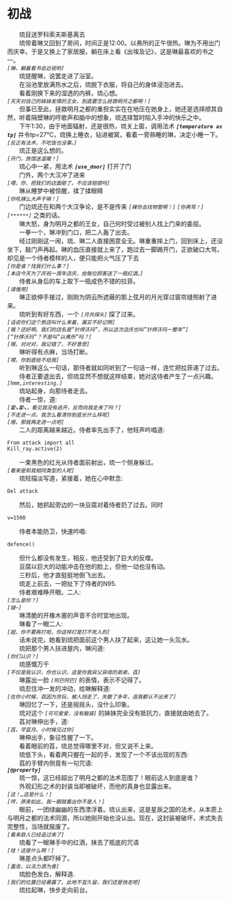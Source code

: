 # 初战
&emsp;&emsp;琉目送罗科索夫斯基离去  
&emsp;&emsp;琉带着琳又回到了房间，时间正是12:00。以弗所的正午很热。琳为不用出门而庆幸。于是又换上了家居服，躺在床上看《出埃及记》，这是琳最喜欢的书之一。  
*```[琳，躺着看书会近视哟]```*  
&emsp;&emsp;琉提醒琳，说罢走进了浴室。  
&emsp;&emsp;在浴池里放满热水之后，琉脱下衣服，将自己的身体浸泡进去。  
&emsp;&emsp;看着刚换下来的湿透的内裤，琉心想。  
*```[天天对自己的妹妹发情的王女，到底要怎么拯救明月之都啊！]```*  
&emsp;&emsp;但事已至此，拯救明月之都的重担实实在在地压在她身上，她还是选择顺其自然，听着隔壁琳的哼歌声和脑中的想象，琉选择暂时陷入手冲的快乐之中。  
&emsp;&emsp;下午1:30，由于地面辐射，还是很热，琉关上窗，调用法术 ***```[temperature as tp]```*** 并令tp=27℃，琉换上睡衣，钻进被窝，看着一旁熟睡的琳，决定小睡一下。  
*```[反正有法术，不吃饭也没事。]```*  
&emsp;&emsp;琉正是这么想的。  
*```[开门，旅馆送温暖！]```*  
&emsp;&emsp;琉心中一紧，用法术 ***```[use_door]```*** 打开了门  
&emsp;&emsp;门外，两个大汉冲了进来  
*```[喂，你，把我们的店面砸了，不应该赔偿吗]```*  
&emsp;&emsp;琳从睡梦中被惊醒，揉了揉眼睛  
*```[你吼辣么大声干嘛！]```*  
&emsp;&emsp;门边琉还在和两个大汉争论，是不是传来 *```[辣你去找物管啊！]```* *```[你再骂！]```* *```[******]```* 之类的话。  
&emsp;&emsp;琳大怒，身为明月之都的王女，自己何时受过被别人找上门来的委屈。  
&emsp;&emsp;一拳一个，琳冲到门口，把二人轰了出去。  
&emsp;&emsp;经过刚刚这一闹，琉、琳二人直接困意全无。琳重重摔上门，回到床上，还没坐下，敲门声再起。琳的血压直接就上来了，跑过去一脚踢开门，正欲破口大骂，却见是一个侍者模样的人，便只能把火气压了下去  
*```[你是谁？找我们什么事？]```*  
*```[本店今天为了庆祝一周年店庆，给每位顾客送了一瓶红酒。]```*  
&emsp;&emsp;侍者从身后的车上取下一瓶成色不错的拉菲。  
*```[请慢用]```*  
&emsp;&emsp;琳正欲伸手接过，刚刚为阴云所遮蔽的那上弦月的月光穿过窗帘缝照射了进来。  
&emsp;&emsp;琉听到有好东西，一个 *```[月共探头]```* 探了过来。  
*```[话说你们这个旅店叫什么来着，属实不好记啊]```*  
*```[哦？还好啊。我们的店名是”针焊沃玛”，所以这次店庆也叫”针焊沃玛一整年”]```*  
*```[“针焊沃玛”？不是叫”以弗所”吗？]```*  
*```[哦，对对对，我记错了，不好意思]```*  
&emsp;&emsp;琳听得有点麻，当场打断。  
*```[喂，你到底给不给我]```*  
&emsp;&emsp;听到琳这么一句话，那侍者就如同听到了一句话一样，连忙把拉菲递了过去。  
&emsp;&emsp;侍者正要退出去，但琉显然不想就这样结束，她对这侍者产生了一点兴趣。  
*```[hmm,interesting.]```*  
&emsp;&emsp;琉站起身，向那侍者走去。  
&emsp;&emsp;侍者一惊，道:  
*```[霍↘霍↘，看见我没有逃开，反而向我走来了吗？]```*  
*```[不走进一点，我怎么看清你到底长什么样呢]```*  
*```[哦，那就再走进一点吧]```*  
&emsp;&emsp;二人的距离越来越近。侍者率先出手了，他轻声吟唱道:  
```
From attack import all  
Kill_ray.active(2)  
```
&emsp;&emsp;一束黑色的红光从侍者面前射出，琉一个侧身躲过。  
*```[看来是和我相同类型的人呢]```*  
&emsp;&emsp;琉轻描淡写道，紧接着，她在心中默念:  
```
Del attack
``` 
&emsp;&emsp;然后，她抓起旁边的一块豆腐对着侍者扔了过去。同时  
```
v=1500
```
&emsp;&emsp;侍者本能防卫，快速吟唱:  
```
defence()
```
&emsp;&emsp;但什么都没有发生，相反，他还受到了巨大的反噬。  
&emsp;&emsp;豆腐以巨大的动能冲击在他的脸上，但他一动也没有动。  
&emsp;&emsp;三秒后，他才直挺挺地倒飞出去。  
&emsp;&emsp;琉走上前去，一把扯下了侍者的N95.  
&emsp;&emsp;侍者艰难睁开眼。二人:  
*```[怎么是你？]```*  
*```[啵~]```*  
&emsp;&emsp;琳清脆的开橡木塞的声音不合时宜地出现。  
&emsp;&emsp;琳看了一眼二人:  
*```[姐，你不要再打啦，你这样打是打不死人的]```*  
&emsp;&emsp;话未说完，她看到琉把面前这个男人扶了起来，这让她一头氚水。  
&emsp;&emsp;琉把那个男人扶进屋内，琳问道:  
*```[你们认识？]```*  
&emsp;&emsp;琉感慨万千  
*```[不仅是我认识，你也认识，这是你我异父异母的弟弟，萏]```*  
&emsp;&emsp;琳露出一脸 *```[阿巴阿巴]```* 的表情，表示不记得了。  
&emsp;&emsp;琉忍住冲一发的冲动，给琳解释道:  
*```[在你小时候，萏因为贪玩，被人拐走了，失散了多年，连我都认不出来了]```*  
&emsp;&emsp;琳回忆了一下，还是摇摇头，没什么印象。  
&emsp;&emsp;琉对这个 *```[可可爱爱，没有脑袋]```* 的妹妹完全没有抵抗力，直接就由她去了。  
&emsp;&emsp;萏对琳伸出手，道:  
*```[萏，字蓝月。小时候见过你]```*  
&emsp;&emsp;琳伸出手，象征性握了一下。  
&emsp;&emsp;看着眼前的萏，琉总觉得哪里不对，但又说不上来。  
&emsp;&emsp;琉低下头，看着两只握在一起的手，发现了一个不该出现的东西:  
&emsp;&emsp;萏的手臂内侧竟有一句咒语:  
***```[@property]```***  
&emsp;&emsp;琉一惊，这已经超出了明月之都的法术范围了！眼前这人到底是谁？  
&emsp;&emsp;外观幻形之术的封装当即被破坏，而他的真身也显露出来。  
*```[这！…这是什么！]```*  
*```[哼，原来如此，我一眼就看出你不是人！]```*  
&emsp;&emsp;眼前，一团绿幽幽的东西漂浮着。琉认出来，这是星辰之国的法术，从本质上与明月之都的法术同源，所以她刚开始也没认出。现在，这封装被破坏，术式失去完整性，当场就报废了。  
*```[看来敌人已经追过来了]```*  
&emsp;&emsp;琉看了一眼琳手中的红酒，抹去了瓶底的咒语  
*```[哇！这是什么啊！]```*  
&emsp;&emsp;琳差点头都吓掉了。  
*```[蛊虫，以法力源为食]```*  
&emsp;&emsp;琉脸色发白，解释道.  
*```[我们的位置已经暴露了，此地不宜久留，我们还是快走吧]```*  
&emsp;&emsp;琉拉起琳，快步走向前台。  
